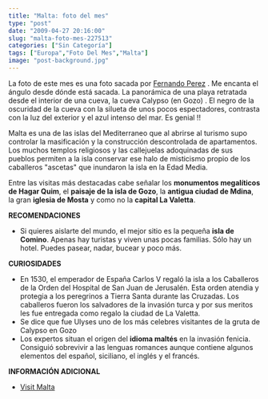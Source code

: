 ```yaml
---
title: "Malta: foto del mes"
type: "post"
date: "2009-04-27 20:16:00"
slug: "malta-foto-mes-227513"
categories: ["Sin Categoría"]
tags: ["Europa","Foto Del Mes","Malta"]
image: "post-background.jpg"
---
```


[](/wp-content/uploads/2009/04/227513-130279.jpg)

La foto de este mes es una foto sacada por [Fernando Perez](http://www.flickr.com/photos/fernandoperez2009/) . Me encanta el ángulo desde dónde está sacada. La panorámica de una playa retratada desde el interior de una cueva, la cueva Calypso (en Gozo) . El negro de la oscuridad de la cueva con la silueta de unos pocos espectadores, contrasta con la luz del exterior y el azul intenso del mar. Es genial !!

Malta es una de las islas del Mediterraneo que al abrirse al turismo supo controlar la masificación y la construcción descontrolada de apartamentos. Los muchos templos religiosos y las callejuelas adoquinadas de sus pueblos permiten a la isla conservar ese halo de misticismo propio de los caballeros "ascetas" que inundaron la isla en la Edad Media.

[](/wp-content/uploads/2009/04/227513-135330.jpg)Entre las visitas más destacadas cabe señalar los **monumentos megalíticos de Hagar Quim**, el **paisaje de la isla de Gozo**, la **antigua ciudad de Mdina**, la gran **iglesia de Mosta** y como no la **capital La Valetta**.

**RECOMENDACIONES**

- Si quieres aislarte del mundo, el mejor sitio es la pequeña **isla de Comino**. Apenas hay turistas y viven unas pocas familias. Sólo hay un hotel. Puedes pasear, nadar, bucear y poco más.

**CURIOSIDADES**

- [](/wp-content/uploads/2009/04/227513-135333.jpg)En 1530, el emperador de España Carlos V regaló la isla a los Caballeros de la Orden del Hospital de San Juan de Jerusalén. Esta orden atendia y protegia a los peregrinos a Tierra Santa durante las Cruzadas. Los caballeros fueron los salvadores de la invasión turca y por sus meritos les fue entregada como regalo la ciudad de La Valetta.
- Se dice que fue Ulyses uno de los más celebres visitantes de la gruta de Calypso en Gozo
- Los expertos situan el origen del **idioma maltés** en la invasión fenicia. Consiguió sobrevivir a las lenguas romances aunque contiene algunos elementos del español, siciliano, el inglés y el francés.

[](http://www.flickr.com/photos/fernandoperez2009/3365221776/)

**INFORMACIÓN ADICIONAL**

- [Visit Malta](http://www.visitmalta.com/main)
